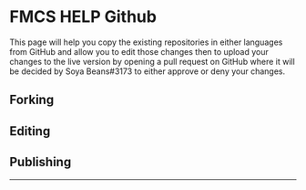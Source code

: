 # FMCS HELP Github

This page will help you copy the existing repositories in either languages from GitHub and allow you to edit those changes then to upload your changes to the live version by opening a pull request on GitHub where it will be decided by Soya Beans#3173 to either approve or deny your changes.

## Forking

## Editing

## Publishing

------------
